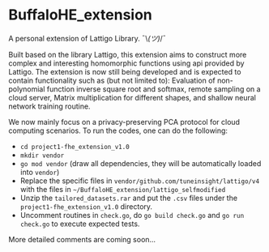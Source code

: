 # BuffaloHE_extension
A personal extension of Lattigo Library. ¯\\_(ツ)_/¯


Built based on the library Lattigo, this extension aims to construct more complex and interesting homomorphic functions using api
provided by Lattigo. The extension is now still being developed and is expected to contain functionality such
as (but not limited to): Evaluation of non-polynomial function inverse square root and softmax, remote sampling on a cloud server, Matrix 
multiplication for different shapes, and shallow neural network training routine.

We now mainly focus on a privacy-preserving PCA protocol for cloud computing scenarios. To run the codes, one can do the following:
- `cd project1-fhe_extension_v1.0`
- `mkdir vendor`
- `go mod vendor` (draw all dependencies, they will be automatically loaded into `vendor`)
- Replace the specific files in `vendor/github.com/tuneinsight/lattigo/v4` with the files in `~/BuffaloHE_extension/lattigo_selfmodified`
- Unzip the `tailored_datasets.rar` and put the `.csv` files under the `project1-fhe_extension_v1.0` directory.
- Uncomment routines in `check.go`, do `go build check.go` and `go run check.go` to execute expected tests.

More detailed comments are coming soon...
